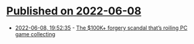# [Published on 2022-06-08](index.md)

* [2022-06-08, 19:52:35](https://news.ycombinator.com/item?id=31673071) - [The $100K+ forgery scandal that’s roiling PC game collecting](https://arstechnica.com/gaming/2022/06/inside-the-100k-forgery-scandal-thats-roiling-pc-game-collecting/)
